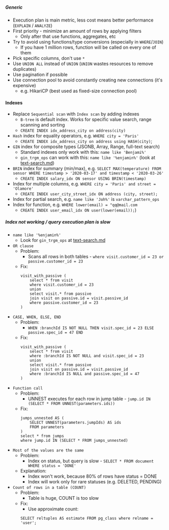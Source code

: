 ##### Generic
* Execution plan is main metric, less cost means better performance (`EXPLAIN` / `ANALYZE`)
* First priority - minimize an amount of rows by applying filters
    * Only after that use functions, aggregates, etc
* Try to avoid using functions/type conversions (especially in `WHERE`/`JOIN`)
    * If you have 1 million rows, function will be called on every one of them
* Pick specific columns, don't use `*`
* Use `UNION ALL` instead of `UNION` (`UNION` wastes resources to remove duplicates)
* Use pagination if possible
* Use connection pool to avoid constantly creating new connections (it's expensive)
    * e.g. HikariCP (best used as fixed-size connection pool)
    
#### Indexes
* Replace `Sequential scan` with `Index scan` by adding indexes
    * `B-tree` is default index. Works for specific value search, range scanning and sorting
    * `CREATE INDEX idx_address_city on address(city)`
* `Hash` index for equality operators, e.g. `WHERE city = 'Paris'`
    * `CREATE INDEX idx_address_city on address using HASH(city)`;
* `GIN` index for composite types (JSONB, Array, Range, full-text search)
    * Standard indexes only work with this: `name like 'Benjami%'`
    * `gin_trgm_ops` can work with this: `name like '%enjamin%'` (look at [text-search.md](text-search.md))
* `BRIN` index for summary (min/max), e.g. `SELECT MAX(temperature) FROM sensor WHERE timestamp > '2020-03-17' and timestamp < '2020-03-26'`
    * `CREATE INDEX salary_idx ON sensor USING BRIN(timestamp)`
* Index for multiple columns, e.g. `WHERE city = 'Paris' and street = 'Olamore'`
    * `CREATE INDEX user_city_street_idx ON address (city, street);`
* Index for partial search, e.g. `name like 'Joh%'` is `varchar_pattern_ops`
* Index for function, e.g. `WHERE lower(email) = "qq@mail.com`
   * `CREATE INDEX user_email_idx ON user(lower(email));`)

##### Index not working / query execution plan is slow
* `name like '%enjamin%'`
    * Look for `gin_trgm_ops` at [text-search.md](text-search.md)
* `OR clause`
    * Problem:
        * Scans all rows in both tables - `where visit.customer_id = 23 or passive.customer_id = 23`
    * Fix:
        ```
        visit_with_passive (
            select * from visit 
            where visit.customer_id = 23
            union
            select visit.* from passive 
            join visit on passive.id = visit.passive_id
            where passive.customer_id = 23
        )
        ```
* `CASE, WHEN, ELSE, END`
    * Problem:
        * `WHEN :branchId IS NOT NULL THEN visit.spec_id = 23 ELSE passive.spec_id = 47 END`
    * Fix:
        ```
        visit_with_passive (
            select * from visit 
            where :branchId IS NOT NULL and visit.spec_id = 23
            union
            select visit.* from passive 
            join visit on passive.id = visit.passive_id
            where :branchId IS NULL and passive.spec_id = 47
        )
        ```
* `Function call`
    * Problem:
        * UNNEST executes for each row in jump table - `jump.id IN (SELECT * FROM UNNEST(parameters.ids))`
    * Fix:
        ```
        jumps_unnested AS (
            SELECT UNNEST(parameters.jumpIds) AS ids
            FROM parameters
        ) 
        select * from jumps
        where jump.id IN (SELECT * FROM jumps_unnested)
        ```
* `Most of the values are the same`
    * Problem:
        * Index on status, but query is slow - `SELECT * FROM document WHERE status = 'DONE'`
    * Explanation:
        * Index won't work, because 80% of rows have status = DONE
        * Index will work only for rare statuses (e.g. DELETED, PENDING)
* `Count of rows in a table (COUNT)`
    * Problem:
        * Table is huge, COUNT is too slow
    * Fix:
        * Use approximate count:
        ```
        SELECT reltuples AS estimate FROM pg_class where relname = 'user';
        ```